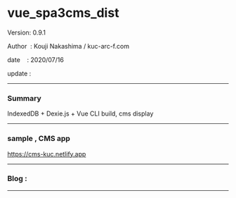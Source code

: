 ﻿# vue_spa3cms_dist

 Version: 0.9.1

 Author  : Kouji Nakashima / kuc-arc-f.com

 date    : 2020/07/16

 update  :

***
### Summary

IndexedDB + Dexie.js + Vue CLI build, cms display


***
### sample , CMS app

https://cms-kuc.netlify.app


***
### Blog :


***

